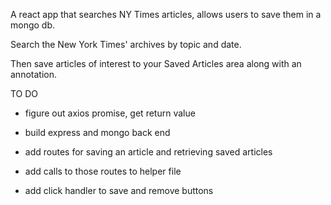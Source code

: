 A react app that searches NY Times articles, allows users to save them in a mongo db.

Search the New York Times' archives by topic and date.

Then save articles of interest to your Saved Articles area along with an annotation.

TO DO
 - figure out axios promise, get return value

 - build express and mongo back end
 - add routes for saving an article and retrieving saved articles
 - add calls to those routes to helper file
 - add click handler to save and remove buttons
